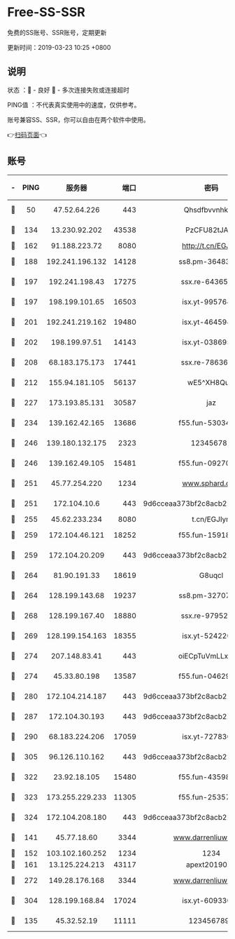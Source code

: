 # Free-SS-SSR

免费的SS账号、SSR账号，定期更新

更新时间：2019-03-23 10:25 +0800

## 说明

状态     ：🙂 - 良好 🙁 - 多次连接失败或连接超时

PING值   ：不代表真实使用中的速度，仅供参考。

账号兼容SS、SSR，你可以自由在两个软件中使用。

👉[扫码页面](https://liesauer.github.io/Free-SS-SSR/)👈

## 账号

|-|PING|服务器|端口|密码|加密方式|区域|
|:----:|:----:|:-----:|-----:|:----:|:----:|:----:|
|🙂|50|47.52.64.226|443|Qhsdfbvvnhkm1|aes-256-cfb|HK|
|🙂|134|13.230.92.202|43538|PzCFU82tJAdZ|aes-256-cfb|JP|
|🙂|162|91.188.223.72|8080|http://t.cn/EGJIyrl|rc4-md5|RU|
|🙂|188|192.241.196.132|14128|ss8.pm-36483349|aes-256-cfb|US|
|🙂|197|192.241.198.43|17275|ssx.re-64365080|aes-256-cfb|US|
|🙂|197|198.199.101.65|16503|isx.yt-99576462|aes-256-cfb|US|
|🙂|201|192.241.219.162|19480|isx.yt-46459442|aes-256-cfb|US|
|🙂|202|198.199.97.51|14143|isx.yt-03869568|aes-256-cfb|US|
|🙂|208|68.183.175.173|17441|ssx.re-78636175|aes-256-cfb|US|
|🙂|212|155.94.181.105|56137|wE5^XH8Quw|aes-256-cfb|US|
|🙂|227|173.193.85.131|30587|jaz|aes-256-cfb|US|
|🙂|234|139.162.42.165|13686|f55.fun-53034739|aes-256-cfb|SG|
|🙂|246|139.180.132.175|2323|123456789|aes-256-cfb|SG|
|🙂|246|139.162.49.105|15481|f55.fun-09270327|aes-256-cfb|SG|
|🙂|251|45.77.254.220|1234|www.sphard.com|aes-256-cfb|SG|
|🙂|251|172.104.10.6|443|9d6cceaa373bf2c8acb22e60b6a58be6|aes-256-cfb|US|
|🙂|255|45.62.233.234|8080|t.cn/EGJIyrl|rc4-md5|CA|
|🙂|259|172.104.46.121|18252|f55.fun-15918908|aes-256-cfb|SG|
|🙂|259|172.104.20.209|443|9d6cceaa373bf2c8acb22e60b6a58be6|aes-256-cfb|US|
|🙂|264|81.90.191.33|18619|G8uqcl|aes-256-cfb|US|
|🙂|264|128.199.143.68|19237|ss8.pm-32707172|aes-256-cfb|SG|
|🙂|268|128.199.167.40|18880|ssx.re-97952522|aes-256-cfb|SG|
|🙂|269|128.199.154.163|18355|isx.yt-52422048|aes-256-cfb|SG|
|🙂|274|207.148.83.41|443|oiECpTuVmLLxk4Ts|aes-256-cfb|AU|
|🙂|274|45.33.80.198|13587|f55.fun-04629140|aes-256-cfb|US|
|🙂|280|172.104.214.187|443|9d6cceaa373bf2c8acb22e60b6a58be6|aes-256-cfb|US|
|🙂|287|172.104.30.193|443|9d6cceaa373bf2c8acb22e60b6a58be6|aes-256-cfb|US|
|🙂|290|68.183.224.206|17059|isx.yt-72783071|aes-256-cfb|SG|
|🙂|305|96.126.110.162|443|9d6cceaa373bf2c8acb22e60b6a58be6|aes-256-cfb|US|
|🙂|322|23.92.18.105|15480|f55.fun-43598783|aes-256-cfb|US|
|🙂|323|173.255.229.233|11305|f55.fun-25357616|aes-256-cfb|US|
|🙂|324|172.104.208.180|443|9d6cceaa373bf2c8acb22e60b6a58be6|aes-256-cfb|US|
|🙂|141|45.77.18.60|3344|www.darrenliuwei.com|aes-256-cfb|JP|
|🙂|152|103.102.160.252|1234|1234|rc4-md5|JP|
|🙂|161|13.125.224.213|43117|apext2019005|chacha20|KR|
|🙂|272|149.28.176.168|3344|www.darrenliuwei.com|aes-256-cfb|AU|
|🙂|304|128.199.168.84|17024|isx.yt-60933075|aes-256-cfb|SG|
|🙁|135|45.32.52.19|11111|1234567890|aes-256-cfb|JP|
